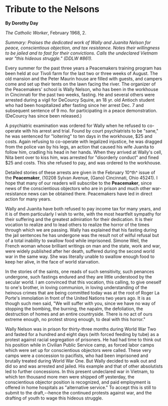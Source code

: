 Tribute to the Nelsons
======================

**By Dorothy Day**

*The Catholic Worker*, February 1968, 2.

*Summary: Praises the dedicated work of Wally and Juanita Nelson for
peace, conscientious objection, and tax resistance. Notes their
willingness to be jailed and to fast for their convictions. Calls the
undeclared Vietnam war "this hideous struggle." (DDLW \#861).*

Every summer for the past three years a Peacemakers training program has
been held at our Tivoli farm for the last two or three weeks of August.
The old mansion and the Peter Maurin house are filled with guests, and
campers come and set up their tents on the lawn facing the river. The
organizer of the Peacemakers' school is Wally Nelson, who has been in
the workhouse in Cincinnati for the past two weeks, fasting. He and
several others were arrested during a vigil for DeCourcy Squire, an 18
yr. old Antioch student who had been hospitalized after fasting since
her arrest Dec. 7 and subsequent sentence of 9 mo. for participating in
a peace demonstration. (DeCourcy has since been released.)

A psychiatric examination was ordered for Wally when he refused to
co-operate with his arrest and trial. Found by court psychiatrists to be
"sane," he was sentenced for "loitering" to ten days in the workhouse,
\$25 and costs. Again refusing to co-operate with legalized injustice,
he was dragged from the police van by his legs, an action that caused
his wife Juanita to follow him, cradling his head in her hands. When
they arrived at Wally's cell, Nita bent over to kiss him, was arrested
for "disorderly conduct" and fined \$25 and costs. This she refused to
pay, and was ordered to the workhouse.

Detailed stories of these arrests are given in the February 10^th^ issue
of the **Peacemaker**, (10208 Sylvan Avenue, (Gano) Cincinnati, Ohio
45241). I hope that many of our readers will subscribe to the
**Peacemaker**, since news of the conscientious objectors who are in
prison and much other war-resistance news can be obtained there.
Peacemakers have led in direct action for many years.

Wally and Juanita have both refused to pay income tax for many years,
and it is of them particularly I wish to write, with the most heartfelt
sympathy for their suffering and the greatest admiration for their
dedication. It is their vocation to realize and to lead others to
realize the horror of the times through which we are passing. Wally has
explained that his fasting during the jail sentences he has undergone
was the result not of wilful refusal but of a total inability to swallow
food while imprisoned. Simone Weil, the French woman whose brilliant
writings on man and the state, work and war, were widely published after
her death, suffered during the second world war in the same way. She was
literally unable to swallow enough food to keep her alive, in the face
of world starvation.

In the stories of the saints, one reads of such sensitivity, such
penances undergone, such fastings endured and they are little understood
by the secular world. I am convinced that this vocation, this calling,
to give oneself to one's brother, in loving communion, in loving
understanding of the heinous crimes that are being committed today was
at the root of Roger La Porte's immolation in front of the United
Nations two years ago. It is as though such men said, "We will suffer
with you, since we have no way of stopping the bombing, the burning, the
napalm, the defoliation, the destruction of homes and an entire
countryside. There is no act of ours extreme enough, no protest strong
enough, to deal with this horror."

Wally Nelson was in prison for thirty-three months during World War Two
and fasted for a hundred and eight days (with forced feeding by tube) as
a protest against racial segregation of prisoners. He had had time to
think out his position while in Civilian Public Service camp, as forced
labor camps which were set up for conscientious objectors were called.
These very camps were a concession to pacifists, who had been imprisoned
and brutally treated during World War One. But Wally decided to walk out
and did so and was arrested and jailed. His example and that of other
absolutists led to further concessions. In this present undeclared war
in Vietnam, to which ten thousand more men were shipped off yesterday,
the conscientious objector position is recognized, and paid employment
is offered in home hospitals as "alternative service." To accept this is
still to submit to the draft,--hence the continued protests against war,
and the drafting of youth to wage this hideous struggle.
